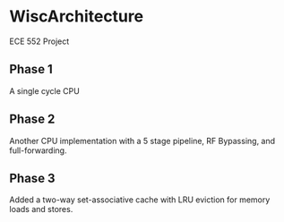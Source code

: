 # WiscArchitecture
ECE 552 Project

## Phase 1
A single cycle CPU

## Phase 2
Another CPU implementation with a 5 stage pipeline, RF Bypassing, and full-forwarding.

## Phase 3
Added a two-way set-associative cache with LRU eviction for memory loads and stores. 

